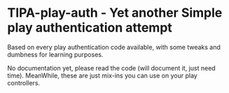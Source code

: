 # TIPA-play-auth - Yet another Simple play authentication attempt

Based on every play authentication code available, with some tweaks and dumbness for learning purposes.

No documentation yet, please read the code (will document it, just need time). MeanWhile, these are just mix-ins you can use on your play controllers.



